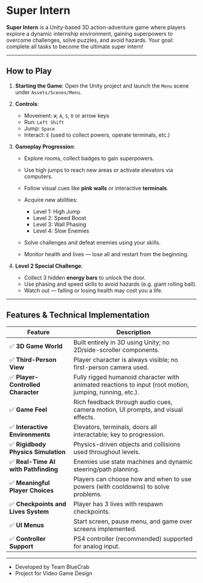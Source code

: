 
# Super Intern

**Super Intern** is a Unity-based 3D action-adventure game where players explore a dynamic internship environment, gaining superpowers to overcome challenges, solve puzzles, and avoid hazards. Your goal: complete all tasks to become the ultimate super intern!

---

##  How to Play

1. **Starting the Game**:
   Open the Unity project and launch the `Menu` scene under `Assets/Scenes/Menu`.

2. **Controls**:

   * Movement: `W`, `A`, `S`, `D` or arrow keys
   * Run: `Left Shift`
   * Jump: `Space`
   * Interact: `E` (used to collect powers, operate terminals, etc.)

3. **Gameplay Progression**:

   * Explore rooms, collect badges to gain superpowers.
   * Use high jumps to reach new areas or activate elevators via computers.
   * Follow visual cues like **pink walls** or interactive **terminals**.
   * Acquire new abilities:

     * Level 1: High Jump
     * Level 2: Speed Boost
     * Level 3: Wall Phasing
     * Level 4: Slow Enemies
   * Solve challenges and defeat enemies using your skills.
   * Monitor health and lives — lose all and restart from the beginning.

4. **Level 2 Special Challenge**:

   * Collect 3 hidden **energy bars** to unlock the door.
   * Use phasing and speed skills to avoid hazards (e.g. giant rolling ball).
   * Watch out — falling or losing health may cost you a life.

---

## Features & Technical Implementation

| Feature                             | Description                                                                                             |
| ----------------------------------- | ------------------------------------------------------------------------------------------------------- |
| ✅ **3D Game World**                 | Built entirely in 3D using Unity; no 2D/side-scroller components.                                       |
| ✅ **Third-Person View**             | Player character is always visible; no first-person camera used.                                        |
| ✅ **Player-Controlled Character**   | Fully rigged humanoid character with animated reactions to input (root motion, jumping, running, etc.). |
| ✅ **Game Feel**                     | Rich feedback through audio cues, camera motion, UI prompts, and visual effects.                        |
| ✅ **Interactive Environments**      | Elevators, terminals, doors all interactable; key to progression.                                       |
| ✅ **Rigidbody Physics Simulation**  | Physics-driven objects and collisions used throughout levels.                                           |
| ✅ **Real-Time AI with Pathfinding** | Enemies use state machines and dynamic steering/path planning.                                          |
| ✅ **Meaningful Player Choices**     | Players can choose how and when to use powers (with cooldowns) to solve problems.                       |
| ✅ **Checkpoints and Lives System**  | Player has 3 lives with respawn checkpoints.                                                            |
| ✅ **UI Menus**                      | Start screen, pause menu, and game over screens implemented.                                            |
| ✅ **Controller Support**            | PS4 controller (recommended) supported for analog input.                                                |

---

* Developed by Team BlueCrab
* Project for Video Game Design

